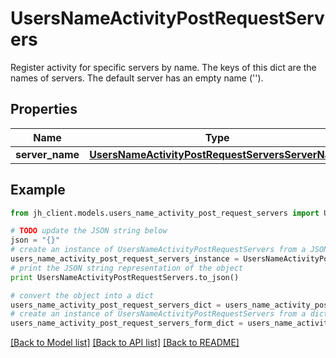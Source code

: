 # UsersNameActivityPostRequestServers

Register activity for specific servers by name. The keys of this dict are the names of servers. The default server has an empty name (''). 

## Properties

Name | Type | Description | Notes
------------ | ------------- | ------------- | -------------
**server_name** | [**UsersNameActivityPostRequestServersServerName**](UsersNameActivityPostRequestServersServerName.md) |  | [optional] 

## Example

```python
from jh_client.models.users_name_activity_post_request_servers import UsersNameActivityPostRequestServers

# TODO update the JSON string below
json = "{}"
# create an instance of UsersNameActivityPostRequestServers from a JSON string
users_name_activity_post_request_servers_instance = UsersNameActivityPostRequestServers.from_json(json)
# print the JSON string representation of the object
print UsersNameActivityPostRequestServers.to_json()

# convert the object into a dict
users_name_activity_post_request_servers_dict = users_name_activity_post_request_servers_instance.to_dict()
# create an instance of UsersNameActivityPostRequestServers from a dict
users_name_activity_post_request_servers_form_dict = users_name_activity_post_request_servers.from_dict(users_name_activity_post_request_servers_dict)
```
[[Back to Model list]](../README.md#documentation-for-models) [[Back to API list]](../README.md#documentation-for-api-endpoints) [[Back to README]](../README.md)


